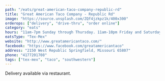 ```yaml
---
path: "/eats/great-american-taco-company-republic-rd"
title: "Great American Taco Company - Republic Rd"
image: "https://source.unsplash.com/ZQf4jzkpz1k/400x300"
orderops: ["delivery", "drive-thru", "order online"]
category: "eats"
hours: "11am-7pm Sunday through Thursday. 11am-10pm Friday and Saturday"
eatsType: "Tex-Mex"
website: "http://www.greatamericantaco.com/"
facebook: "https://www.facebook.com/greatamericantaco"
address: "2150 West Republic Springfield, Missouri 65807"
phone: "4177201708"
tags: ["tex-mex", "taco", "southwestern"]
---
```


Delivery available via restaurant.
